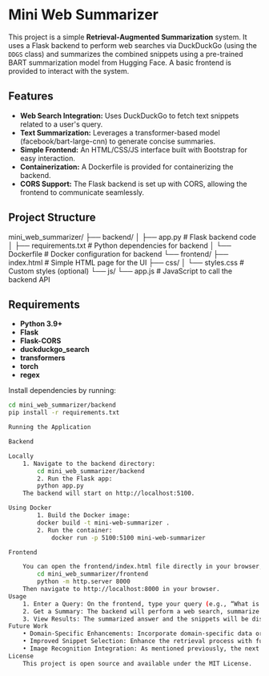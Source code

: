 # Mini Web Summarizer

This project is a simple **Retrieval-Augmented Summarization** system. It uses a Flask backend to perform web searches via DuckDuckGo (using the `DDGS` class) and summarizes the combined snippets using a pre-trained BART summarization model from Hugging Face. A basic frontend is provided to interact with the system.

## Features

- **Web Search Integration:** Uses DuckDuckGo to fetch text snippets related to a user's query.
- **Text Summarization:** Leverages a transformer-based model (facebook/bart-large-cnn) to generate concise summaries.
- **Simple Frontend:** An HTML/CSS/JS interface built with Bootstrap for easy interaction.
- **Containerization:** A Dockerfile is provided for containerizing the backend.
- **CORS Support:** The Flask backend is set up with CORS, allowing the frontend to communicate seamlessly.

## Project Structure
mini_web_summarizer/
├── backend/
│   ├── app.py             # Flask backend code
│   ├── requirements.txt   # Python dependencies for backend
│   └── Dockerfile         # Docker configuration for backend
└── frontend/
├── index.html         # Simple HTML page for the UI
├── css/
│   └── styles.css     # Custom styles (optional)
└── js/
└── app.js         # JavaScript to call the backend API
## Requirements

- **Python 3.9+**
- **Flask**
- **Flask-CORS**
- **duckduckgo_search**
- **transformers**
- **torch**
- **regex**

Install dependencies by running:

```bash
cd mini_web_summarizer/backend
pip install -r requirements.txt

Running the Application

Backend

Locally
	1. Navigate to the backend directory:
		cd mini_web_summarizer/backend
    	2. Run the Flask app:
		python app.py
	The backend will start on http://localhost:5100.

Using Docker
    	1. Build the Docker image:
		docker build -t mini-web-summarizer .
    	2. Run the container:
        	docker run -p 5100:5100 mini-web-summarizer

Frontend

    You can open the frontend/index.html file directly in your browser, or serve it using a simple HTTP server:
        cd mini_web_summarizer/frontend
        python -m http.server 8000
    Then navigate to http://localhost:8000 in your browser.
Usage
	1. Enter a Query: On the frontend, type your query (e.g., “What is machine learning?”) into the provided form.
	2. Get a Summary: The backend will perform a web search, summarize the retrieved text, and display the summary along with the snippets used.
	3. View Results: The summarized answer and the snippets will be displayed on the page.
Future Work
	• Domain-Specific Enhancements: Incorporate domain-specific data or fine-tune the summarization model for niche topics.
	• Improved Snippet Selection: Enhance the retrieval process with full-page scraping and advanced snippet ranking.
	• Image Recognition Integration: As mentioned previously, the next project will focus on image recognition.
License
    This project is open source and available under the MIT License.
